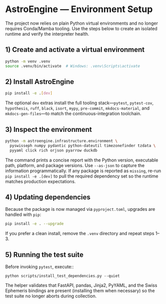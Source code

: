 # AstroEngine — Environment Setup

The project now relies on plain Python virtual environments and no longer
requires Conda/Mamba tooling.  Use the steps below to create an isolated
runtime and verify the interpreter health.

## 1) Create and activate a virtual environment

```bash
python -m venv .venv
source .venv/bin/activate  # Windows: .venv\Scripts\activate
```

## 2) Install AstroEngine

```bash
pip install -e .[dev]
```

The optional ``dev`` extras install the full tooling stack—`pytest`,
`pytest-cov`, `hypothesis`, `ruff`, `black`, `isort`, `mypy`, `pre-commit`,
`mkdocs-material`, and `mkdocs-gen-files`—to match the continuous-integration
toolchain.

## 3) Inspect the environment

```bash
python -m astroengine.infrastructure.environment \
  pyswisseph numpy pydantic python-dateutil timezonefinder tzdata \
  pyyaml click rich orjson pyarrow duckdb
```

The command prints a concise report with the Python version, executable
path, platform, and package versions.  Use ``--as-json`` to capture the
information programmatically.  If any package is reported as ``missing``,
re-run ``pip install -e .[dev]`` to pull the required dependency set so
the runtime matches production expectations.

## 4) Updating dependencies

Because the package is now managed via ``pyproject.toml``, upgrades are
handled with ``pip``:

```bash
pip install -e . --upgrade
```

If you prefer a clean install, remove the ``.venv`` directory and repeat
steps 1–3.

## 5) Running the test suite

Before invoking ``pytest``, execute::

    python scripts/install_test_dependencies.py --quiet

The helper validates that FastAPI, pandas, Jinja2, PyYAML, and the Swiss
Ephemeris bindings are present (installing them when necessary) so the test
suite no longer aborts during collection.
